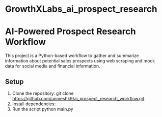 # GrowthXLabs_ai_prospect_research
# AI-Powered Prospect Research Workflow

This project is a Python-based workflow to gather and summarize information about potential sales prospects using web scraping and mock data for social media and financial information.

## Setup
1. Clone the repository:
  git clone https://github.com/unmeshk9/ai_prospect_research_workflow.git
2. Install dependencies:
3. Run the script
   python main.py
